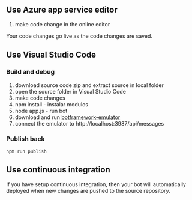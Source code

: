 ## Use Azure app service editor

1. make code change in the online editor

Your code changes go live as the code changes are saved.

## Use Visual Studio Code

### Build and debug
1. download source code zip and extract source in local folder
2. open the source folder in  Visual Studio Code
3. make code changes
4. npm install - instalar modulos
5. node app.js - run bot
6. download and run [botframework-emulator](https://emulator.botframework.com/)
7. connect the emulator to http://localhost:3987/api/messages

### Publish back

```
npm run publish 
```

## Use continuous integration

If you have setup continuous integration, then your bot will automatically deployed when new changes are pushed to the source repository.



